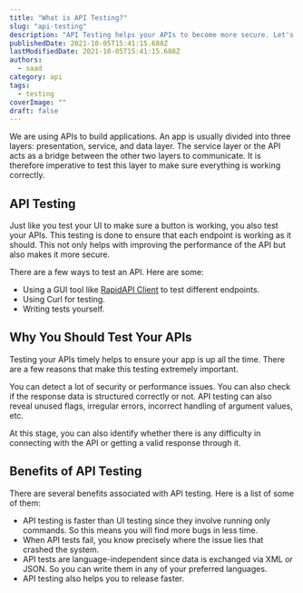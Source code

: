 ```yaml
---
title: "What is API Testing?"
slug: "api-testing"
description: "API Testing helps your APIs to become more secure. Let's see how."
publishedDate: 2021-10-05T15:41:15.688Z
lastModifiedDate: 2021-10-05T15:41:15.688Z
authors:
  - saad
category: api
tags:
  - testing
coverImage: ""
draft: false
---
```


<Lead>
We are using APIs to build applications. An app is usually divided into three layers: presentation, service, and data layer. The service layer or the API acts as a bridge between the other two layers to communicate. It is therefore imperative to test this layer to make sure everything is working correctly.
</Lead>

## API Testing

Just like you test your UI to make sure a button is working, you also test your APIs. This testing is done to ensure that each endpoint is working as it should. This not only helps with improving the performance of the API but also makes it more secure.

There are a few ways to test an API. Here are some:

- Using a GUI tool like [RapidAPI Client](https://RapidAPI.com/products/api-design/?utm_source=guides.RapidAPI.com&utm_medium=DevRel&utm_campaign=DevRel) to test different endpoints.
- Using Curl for testing.
- Writing tests yourself.

## Why You Should Test Your APIs

Testing your APIs timely helps to ensure your app is up all the time. There are a few reasons that make this testing extremely important.

You can detect a lot of security or performance issues. You can also check if the response data is structured correctly or not. API testing can also reveal unused flags, irregular errors, incorrect handling of argument values, etc.

At this stage, you can also identify whether there is any difficulty in connecting with the API or getting a valid response through it.

## Benefits of API Testing

There are several benefits associated with API testing. Here is a list of some of them:

- API testing is faster than UI testing since they involve running only commands. So this means you will find more bugs in less time.
- When API tests fail, you know precisely where the issue lies that crashed the system.
- API tests are language-independent since data is exchanged via XML or JSON. So you can write them in any of your preferred languages.
- API testing also helps you to release faster.
